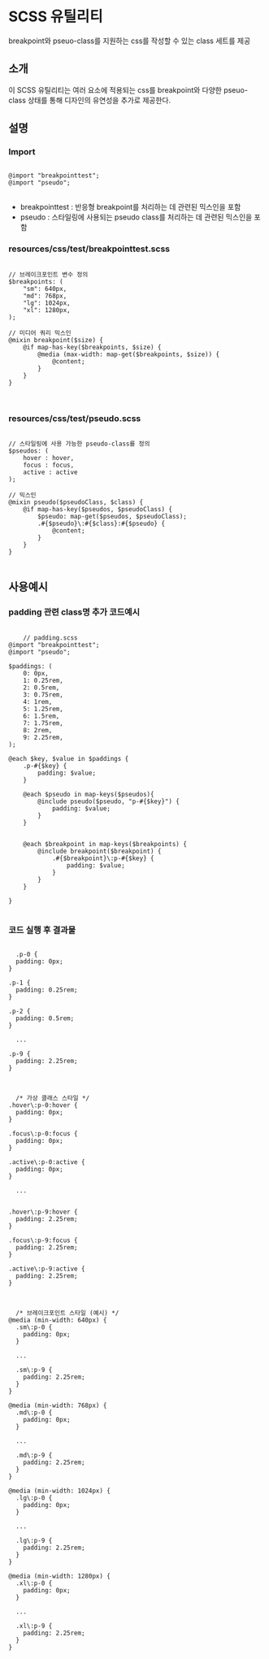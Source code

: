 # SCSS 유틸리티

breakpoint와 pseuo-class를 지원하는 css를 작성할 수 있는 class 세트를 제공

## 소개

이 SCSS 유틸리티는 여러 요소에 적용되는 css를 breakpoint와 다양한 pseuo-class 상태를 통해 디자인의 유연성을 추가로 제공한다.

## 설명

### Import

<pre>
<code>
@import "breakpointtest";
@import "pseudo";
</code>
</pre>

-   breakpointtest : 반응형 breakpoint를 처리하는 데 관련된 믹스인을 포함
-   pseudo : 스타일링에 사용되는 pseudo class를 처리하는 데 관련된 믹스인을 포함

### resources/css/test/breakpointtest.scss

<pre>
<code>
// 브레이크포인트 변수 정의
$breakpoints: (
    "sm": 640px,
    "md": 768px,
    "lg": 1024px,
    "xl": 1280px,
);

// 미디어 쿼리 믹스인
@mixin breakpoint($size) {
    @if map-has-key($breakpoints, $size) {
        @media (max-width: map-get($breakpoints, $size)) {
            @content;
        }
    }
}

</code>
</pre>

### resources/css/test/pseudo.scss

<pre>
<code>
// 스타일링에 사용 가능한 pseudo-class를 정의
$pseudos: (
    hover : hover,
    focus : focus,
    active : active
);

// 믹스인
@mixin pseudo($pseudoClass, $class) {
    @if map-has-key($pseudos, $pseudoClass) {
        $pseudo: map-get($pseudos, $pseudoClass);
        .#{$pseudo}\:#{$class}:#{$pseudo} {
            @content;
        }
    }
}
</code>
</pre>

## 사용예시

### padding 관련 class명 추가 코드예시

<pre>
  <code>
    // padding.scss
@import "breakpointtest";
@import "pseudo";

$paddings: (
    0: 0px,
    1: 0.25rem,
    2: 0.5rem,
    3: 0.75rem,
    4: 1rem,
    5: 1.25rem,
    6: 1.5rem,
    7: 1.75rem,
    8: 2rem,
    9: 2.25rem,
);

@each $key, $value in $paddings {
    .p-#{$key} {
        padding: $value;
    }

    @each $pseudo in map-keys($pseudos){
        @include pseudo($pseudo, "p-#{$key}") {
            padding: $value;
        }
    }
    

    @each $breakpoint in map-keys($breakpoints) {
        @include breakpoint($breakpoint) {
            .#{$breakpoint}\:p-#{$key} {
                padding: $value;
            }
        }
    }

}
  </code>
</pre>

### 코드 실행 후 결과물

<pre>
<code>
  .p-0 {
  padding: 0px;
}

.p-1 {
  padding: 0.25rem;
}

.p-2 {
  padding: 0.5rem;
}

  ...
  
.p-9 {
  padding: 2.25rem;
}


  
  /* 가상 클래스 스타일 */
.hover\:p-0:hover {
  padding: 0px;
}

.focus\:p-0:focus {
  padding: 0px;
}

.active\:p-0:active {
  padding: 0px;
}

  ...


.hover\:p-9:hover {
  padding: 2.25rem;
}

.focus\:p-9:focus {
  padding: 2.25rem;
}

.active\:p-9:active {
  padding: 2.25rem;
}


  
  /* 브레이크포인트 스타일 (예시) */
@media (min-width: 640px) {
  .sm\:p-0 {
    padding: 0px;
  }

  ...
  
  .sm\:p-9 {
    padding: 2.25rem;
  }
}

@media (min-width: 768px) {
  .md\:p-0 {
    padding: 0px;
  }

  ...
  
  .md\:p-9 {
    padding: 2.25rem;
  }
}

@media (min-width: 1024px) {
  .lg\:p-0 {
    padding: 0px;
  }

  ...
  
  .lg\:p-9 {
    padding: 2.25rem;
  }
}

@media (min-width: 1280px) {
  .xl\:p-0 {
    padding: 0px;
  }

  ...
  
  .xl\:p-9 {
    padding: 2.25rem;
  }
}

</code>
</pre>
